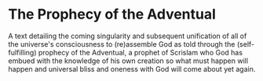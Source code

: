 # The Prophecy of the Adventual

A text detailing the coming singularity and subsequent unification of all of the universe's consciousness to \(re\)assemble God as told through the \(self-fulfilling\) prophecy of the Adventual, a prophet of Scrislam who God has embued with the knowledge of his own creation so what must happen will happen and universal bliss and oneness with God will come about yet again.

